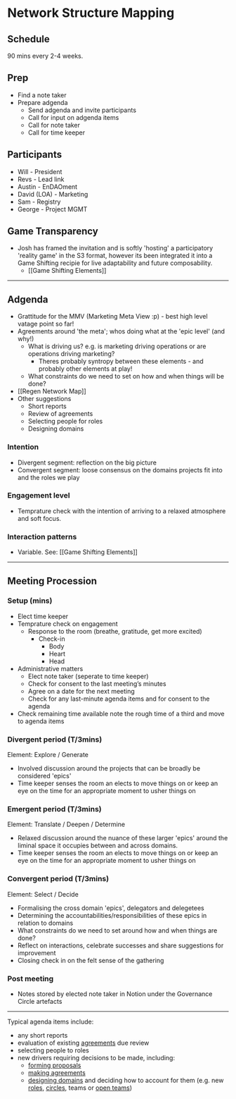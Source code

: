 # Network Structure Mapping

## Schedule
90 mins every 2-4 weeks.

## Prep
- Find a note taker
- Prepare adgenda 
	- Send adgenda and invite participants
	- Call for input on adgenda items
	- Call for note taker
	- Call for time keeper

## Participants
- Will - President
- Revs - Lead link
- Austin - EnDAOment
- David (LOA) - Marketing
- Sam - Registry
- George - Project MGMT


## Game Transparency
- Josh has framed the invitation and is softly 'hosting' a participatory 'reality game' in the S3 format, however its been integrated it into a Game Shifting recipie for live adaptability and future composability. 
	- [[Game Shifting Elements]]

---

## Adgenda 
- Grattitude for the MMV (Marketing Meta View :p) - best high level vatage point so far!
- Agreements around 'the meta'; whos doing what at the 'epic level' (and why!)
	- What is driving us? e.g. is marketing driving operations or are operations driving marketing?
		- Theres probably syntropy between these elements - and probably other elements at play!
	- What constraints do we need to set on how and when things will be done?
- [[Regen Network Map]]
- Other suggestions
	- Short reports
	- Review of agreements
	- Selecting people for roles
	- Designing domains 

### Intention
- Divergent segment: reflection on the big picture 
- Convergent segment: loose consensus on the domains projects fit into and the roles we play

### Engagement level
- Temprature check with the intention of arriving to a relaxed atmosphere and soft focus.

### Interaction patterns
- Variable. See: [[Game Shifting Elements]]


----
## Meeting Procession

### Setup (mins)
- Elect time keeper
- Temprature check on engagement
	- Response to the room (breathe, gratitude, get more excited)
		- Check-in
			- Body
			- Heart
			- Head
- Administrative matters
	- Elect note taker (seperate to time keeper)
    - Check for consent to the last meeting’s minutes
    - Agree on a date for the next meeting
    - Check for any last-minute agenda items and for consent to the agenda
- Check remaining time available note the rough time of a third and move to agenda items

### Divergent period (T/3mins)
Element: Explore / Generate
- Involved discussion around the projects that can be broadly be considered 'epics'
- Time keeper senses the room an elects to move things on or keep an eye on the time for an appropriate moment to usher things on

### Emergent period (T/3mins)
Element: Translate / Deepen / Determine
- Relaxed discussion around the nuance of these larger 'epics' around the liminal space it occupies between and across domains.
- Time keeper senses the room an elects to move things on or keep an eye on the time for an appropriate moment to usher things on

### Convergent period (T/3mins)
Element: Select / Decide
- Formalising the cross domain 'epics', delegators and delegetees 
- Determining the accountabilities/responsibilities of these epics in relation to domains
- What constraints do we need to set around how and when things are done?
- Reflect on interactions, celebrate successes and share suggestions for improvement
- Closing check in on the felt sense of the gathering

### Post meeting 
- Notes stored by elected note taker in Notion under the Governance Circle artefacts

---

Typical agenda items include:

-   any short reports
-   evaluation of existing [agreements](https://patterns.sociocracy30.org/governance-meeting.html# "Agreement: An agreed upon guideline, process, protocol or policy designed to guide the flow of value.") due review
-   selecting people to roles
-   new drivers requiring decisions to be made, including:
    -   [forming proposals](https://patterns.sociocracy30.org/co-create-proposals.html)
    -   [making agreements](https://patterns.sociocracy30.org/consent-decision-making.html)
    -   [designing domains](https://patterns.sociocracy30.org/clarify-and-develop-domains.html) and deciding how to account for them (e.g. new [roles](https://patterns.sociocracy30.org/role.html), [circles](https://patterns.sociocracy30.org/circle.html), teams or [open teams](https://patterns.sociocracy30.org/open-team.html))